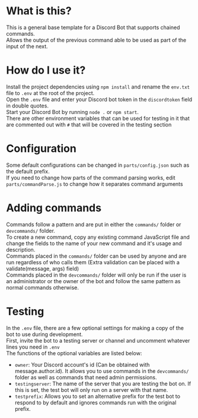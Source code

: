 # What is this?

This is a general base template for a Discord Bot that supports chained commands.<br>
Allows the output of the previous command able to be used as part of the input of the next.

# How do I use it?

Install the project dependencies using `npm install` and rename the `env.txt` file to `.env` at the root of the
project.<br>
Open the `.env` file and enter your Discord bot token in the `discordtoken` field in double quotes.<br>
Start your Discord Bot by running `node .` or `npm start`.<br>
There are other environment variables that can be used for testing in it that are commented out with `#` that will be
covered in the testing section<br>

# Configuration

Some default configurations can be changed in `parts/config.json` such as the default prefix.<br>
If you need to change how parts of the command parsing works, edit `parts/commandParse.js` to change how it separates
command arguments<br>

# Adding commands

Commands follow a pattern and are put in either the `commands/` folder or `devcommands/` folder.<br>
To create a new command, copy any existing command JavaScript file and change the fields to the name of your new command
and it's usage and description.<br>
Commands placed in the `commands/` folder can be used by anyone and are run regardless of who calls them (Extra
validation can be placed with a validate(message, args) field)<br>
Commands placed in the `devcommands/` folder will only be run if the user is an administrator or the owner of the bot
and follow the same pattern as normal commands otherwise.

# Testing

In the `.env` file, there are a few optional settings for making a copy of the bot to use during development.<br>
First, invite the bot to a testing server or channel and uncomment whatever lines you need in `.env`<br>
The functions of the optional variables are listed below:

* `owner`: Your Discord account's id (Can be obtained with message.author.id). It allows you to use commands in
  the `devcommands/` folder as well as commands that need admin permissions.
* `testingserver`: The name of the server that you are testing the bot on. If this is set, the test bot will only run on
  a server with that name.
* `testprefix`: Allows you to set an alternative prefix for the test bot to respond to by default and ignores commands
  run with the original prefix.